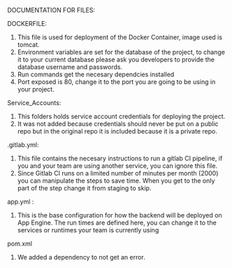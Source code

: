 DOCUMENTATION FOR FILES:

DOCKERFILE:

1. This file is used for deployment of the Docker Container, image used is tomcat.
2. Environment variables are set for the database of the project, to change it to your current database please ask you developers to provide the database username and passwords.
3. Run commands get the necesary dependcies installed
4. Port exposed is 80, change it to the port you are going to be using in your project.

Service_Accounts:

1. This folders holds service account credentials for deploying the project.
2. It was not added because credentials should never be put on a public repo but in the original repo it is included because it is a private repo.

.gitlab.yml:

1. This file contains the necesary instructions to run a gitlab CI pipeline, if you and your team are using another service, you can ignore this file. 
2. Since Gitlab CI runs on a limited number of minutes per month (2000) you can manipulate the steps to save time. When you get to the only part of the step change it from staging to skip.

app.yml :

1. This is the base configuration for how the backend will be deployed on App Engine. The run times are defined here, you can change it to the services or runtimes your team is currently using 

pom.xml

1. We added a dependency to not get an error.

